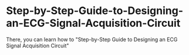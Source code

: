 # Step-by-Step-Guide-to-Designing-an-ECG-Signal-Acquisition-Circuit
There, you can learn how to "Step-by-Step Guide to Designing an ECG Signal Acquisition Circuit"
